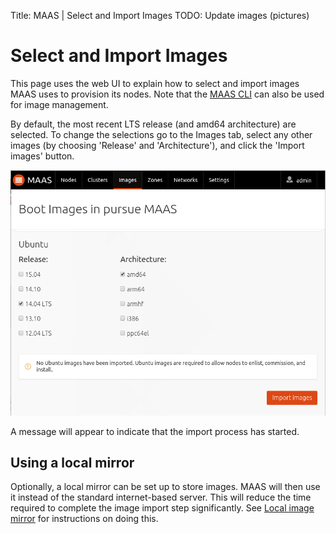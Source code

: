 Title: MAAS | Select and Import Images
TODO: Update images (pictures)


# Select and Import Images

This page uses the web UI to explain how to select and import images MAAS uses
to provision its nodes. Note that the [MAAS CLI](./manage-cli-images.html) can
also be used for image management.

By default, the most recent LTS release (and amd64 architecture) are selected.
To change the selections go to the Images tab, select any other images (by
choosing 'Release' and 'Architecture'), and click the 'Import images' button.

![image](./media/import-images.png)

A message will appear to indicate that the import process has started.


## Using a local mirror

Optionally, a local mirror can be set up to store images. MAAS will then use it
instead of the standard internet-based server. This will reduce the time
required to complete the image import step significantly.
See [Local image mirror](./installconfig-images-mirror.html) for instructions
on doing this.
